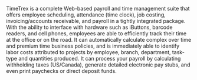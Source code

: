 TimeTrex is a complete Web-based payroll and time management suite that offers employee scheduling, attendance (time clock), job costing, invoicing/accounts receivable, and payroll in a tightly integrated package. With the ability to interface with hardware such as iButtons, barcode readers, and cell phones, employees are able to efficiently track their time at the office or on the road. It can automatically calculate complex over time and premium time business policies, and is immediately able to identify labor costs attributed to projects by employee, branch, department, task-type and quantities produced. It can process your payroll by calculating withholding taxes (US/Canada), generate detailed electronic pay stubs, and even print paychecks or direct deposit funds.


